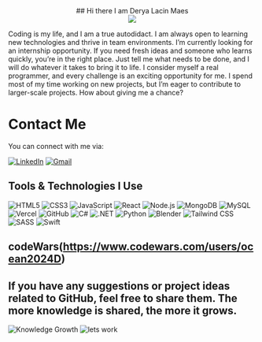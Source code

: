 
<div align="center">## Hi there I am Derya Lacin Maes
</div>
<div align="center">
  <img src="https://media4.giphy.com/media/v1.Y2lkPTc5MGI3NjExNzk3OGltb2oyYnh2Y3l4ZDQ4OGM0MTIwZGFkZWx0dnRkYzVoaXkyNiZlcD12MV9pbnRlcm5hbF9naWZfYnlfaWQmY3Q9Zw/L1R1tvI9svkIWwpVYr/giphy.gif" />
</div>

Coding is my life, and I am a true autodidact. I am always open to learning new technologies and thrive in team environments. I’m currently looking for an internship opportunity. If you need fresh ideas and someone who learns quickly, you’re in the right place. Just tell me what needs to be done, and I will do whatever it takes to bring it to life. I consider myself a real programmer, and every challenge is an exciting opportunity for me. I spend most of my time working on new projects, but I’m eager to contribute to larger-scale projects. How about giving me a chance?

# Contact Me

You can connect with me via:

[![LinkedIn](https://img.shields.io/badge/LinkedIn-0A66C2?style=for-the-badge&logo=linkedin&logoColor=white)](https://www.linkedin.com/in/derya-bxl/)
[![Gmail](https://img.shields.io/badge/Gmail-D14836?style=for-the-badge&logo=gmail&logoColor=white)](mailto:deryalacin@gmail.com)

## Tools & Technologies I Use

![HTML5](https://img.shields.io/badge/HTML5-E34F26?style=for-the-badge&logo=html5&logoColor=white)
![CSS3](https://img.shields.io/badge/CSS3-1572B6?style=for-the-badge&logo=css3&logoColor=white)
![JavaScript](https://img.shields.io/badge/JavaScript-F7DF1E?style=for-the-badge&logo=javascript&logoColor=black)
![React](https://img.shields.io/badge/React-61DAFB?style=for-the-badge&logo=react&logoColor=black)
![Node.js](https://img.shields.io/badge/Node.js-339933?style=for-the-badge&logo=node.js&logoColor=white)
![MongoDB](https://img.shields.io/badge/MongoDB-47A248?style=for-the-badge&logo=mongodb&logoColor=white)
![MySQL](https://img.shields.io/badge/MySQL-4479A1?style=for-the-badge&logo=mysql&logoColor=white)
![Vercel](https://img.shields.io/badge/Vercel-000000?style=for-the-badge&logo=vercel&logoColor=white)
![GitHub](https://img.shields.io/badge/GitHub-181717?style=for-the-badge&logo=github&logoColor=white)
![C#](https://img.shields.io/badge/C%23-239120?style=for-the-badge&logo=c-sharp&logoColor=white)
![.NET](https://img.shields.io/badge/.NET-512BD4?style=for-the-badge&logo=dotnet&logoColor=white)
![Python](https://img.shields.io/badge/Python-3776AB?style=for-the-badge&logo=python&logoColor=white)
![Blender](https://img.shields.io/badge/Blender-F5792A?style=for-the-badge&logo=blender&logoColor=white)
![Tailwind CSS](https://img.shields.io/badge/TailwindCSS-38B2AC?style=for-the-badge&logo=tailwind-css&logoColor=white)
![SASS](https://img.shields.io/badge/SASS-CC6699?style=for-the-badge&logo=sass&logoColor=white)
![Swift](https://img.shields.io/badge/Swift-F05138?style=for-the-badge&logo=swift&logoColor=white)
## codeWars(https://www.codewars.com/users/ocean2024D)

## If you have any suggestions or project ideas related to GitHub, feel free to share them. The more knowledge is shared, the more it grows. 

![Knowledge Growth](https://media2.giphy.com/media/8U8wAw0Whv0zXOj2dg/giphy.webp?cid=790b7611qreq9qspjysss1eqd10qhxim6hzd8zc9ll5utwzg&ep=v1_gifs_search&rid=giphy.webp&ct=g)
![lets work](https://media2.giphy.com/media/nkVSsaeThSw8RLWHr4/giphy.webp?cid=790b7611c70tgkuxzukj6u4giotutuz5tjwsq2ge1tm9ig3v&ep=v1_gifs_search&rid=giphy.webp&ct=g)





